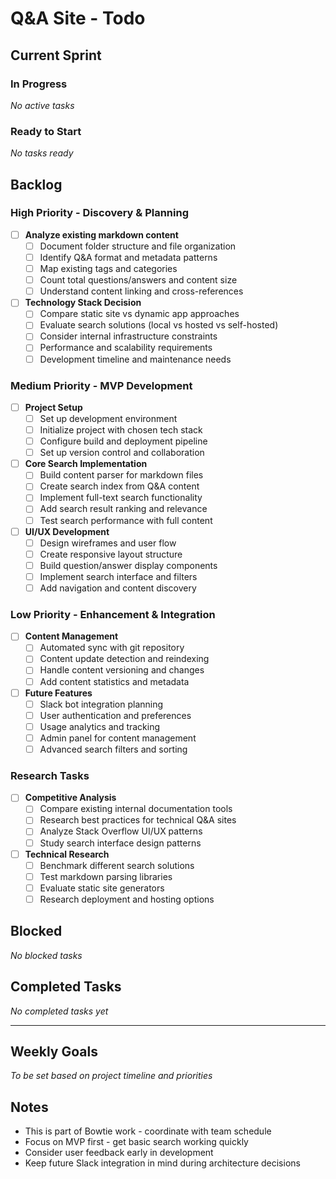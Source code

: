 # Q&A Site - Todo

## Current Sprint

### In Progress
*No active tasks*

### Ready to Start
*No tasks ready*

## Backlog

### High Priority - Discovery & Planning
- [ ] **Analyze existing markdown content**
  - [ ] Document folder structure and file organization
  - [ ] Identify Q&A format and metadata patterns
  - [ ] Map existing tags and categories
  - [ ] Count total questions/answers and content size
  - [ ] Understand content linking and cross-references

- [ ] **Technology Stack Decision**
  - [ ] Compare static site vs dynamic app approaches
  - [ ] Evaluate search solutions (local vs hosted vs self-hosted)
  - [ ] Consider internal infrastructure constraints
  - [ ] Performance and scalability requirements
  - [ ] Development timeline and maintenance needs

### Medium Priority - MVP Development
- [ ] **Project Setup**
  - [ ] Set up development environment
  - [ ] Initialize project with chosen tech stack
  - [ ] Configure build and deployment pipeline
  - [ ] Set up version control and collaboration

- [ ] **Core Search Implementation**
  - [ ] Build content parser for markdown files
  - [ ] Create search index from Q&A content
  - [ ] Implement full-text search functionality
  - [ ] Add search result ranking and relevance
  - [ ] Test search performance with full content

- [ ] **UI/UX Development**
  - [ ] Design wireframes and user flow
  - [ ] Create responsive layout structure
  - [ ] Build question/answer display components
  - [ ] Implement search interface and filters
  - [ ] Add navigation and content discovery

### Low Priority - Enhancement & Integration
- [ ] **Content Management**
  - [ ] Automated sync with git repository
  - [ ] Content update detection and reindexing
  - [ ] Handle content versioning and changes
  - [ ] Add content statistics and metadata

- [ ] **Future Features**
  - [ ] Slack bot integration planning
  - [ ] User authentication and preferences
  - [ ] Usage analytics and tracking
  - [ ] Admin panel for content management
  - [ ] Advanced search filters and sorting

### Research Tasks
- [ ] **Competitive Analysis**
  - [ ] Compare existing internal documentation tools
  - [ ] Research best practices for technical Q&A sites
  - [ ] Analyze Stack Overflow UI/UX patterns
  - [ ] Study search interface design patterns

- [ ] **Technical Research**
  - [ ] Benchmark different search solutions
  - [ ] Test markdown parsing libraries
  - [ ] Evaluate static site generators
  - [ ] Research deployment and hosting options

## Blocked
*No blocked tasks*

## Completed Tasks
*No completed tasks yet*

---

## Weekly Goals
*To be set based on project timeline and priorities*

## Notes
- This is part of Bowtie work - coordinate with team schedule
- Focus on MVP first - get basic search working quickly
- Consider user feedback early in development
- Keep future Slack integration in mind during architecture decisions